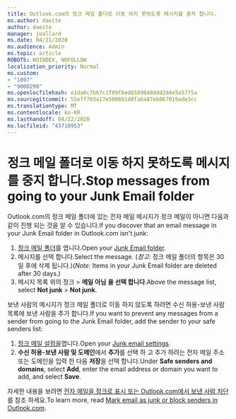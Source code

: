 ```yaml
---
title: Outlook.com의 정크 메일 폴더로 이동 하지 못하도록 메시지를 중지 합니다.
ms.author: daeite
author: daeite
manager: joallard
ms.date: 04/21/2020
ms.audience: Admin
ms.topic: article
ROBOTS: NOINDEX, NOFOLLOW
localization_priority: Normal
ms.custom:
- "1897"
- "9000290"
ms.openlocfilehash: e1da0c7b67c1f09f6ed6589848ddd2d4e5a5775a
ms.sourcegitcommit: 55eff703a17e500681d8fa6a87eb067019ade3cc
ms.translationtype: MT
ms.contentlocale: ko-KR
ms.lasthandoff: 04/22/2020
ms.locfileid: "43710953"
---
```

# <a name="stop-messages-from-going-to-your-junk-email-folder"></a><span data-ttu-id="c08f7-102">정크 메일 폴더로 이동 하지 못하도록 메시지를 중지 합니다.</span><span class="sxs-lookup"><span data-stu-id="c08f7-102">Stop messages from going to your Junk Email folder</span></span>

<span data-ttu-id="c08f7-103">Outlook.com의 정크 메일 폴더에 있는 전자 메일 메시지가 정크 메일이 아니면 다음과 같이 진행 되는 것을 알 수 있습니다.</span><span class="sxs-lookup"><span data-stu-id="c08f7-103">If you discover that an email message in your Junk Email folder in Outlook.com isn't junk:</span></span>

1. <span data-ttu-id="c08f7-104">[정크 메일 폴더](https://outlook.live.com/mail/junkemail)를 엽니다.</span><span class="sxs-lookup"><span data-stu-id="c08f7-104">Open your [Junk Email folder](https://outlook.live.com/mail/junkemail).</span></span>
1. <span data-ttu-id="c08f7-105">메시지를 선택 합니다.</span><span class="sxs-lookup"><span data-stu-id="c08f7-105">Select the message.</span></span> <span data-ttu-id="c08f7-106">(*참고:* 정크 메일 폴더의 항목은 30 일 후에 삭제 됩니다.)</span><span class="sxs-lookup"><span data-stu-id="c08f7-106">(*Note:* Items in your Junk Email folder are deleted after 30 days.)</span></span>
1. <span data-ttu-id="c08f7-107">메시지 목록 위의 정크 > **메일 아님** **을 선택 합니다**.</span><span class="sxs-lookup"><span data-stu-id="c08f7-107">Above the message list, select **Not junk** > **Not junk**.</span></span>

<span data-ttu-id="c08f7-108">보낸 사람의 메시지가 정크 메일 폴더로 이동 하지 않도록 하려면 수신 허용-보낸 사람 목록에 보낸 사람을 추가 합니다.</span><span class="sxs-lookup"><span data-stu-id="c08f7-108">If you want to prevent any messages from a sender from going to the Junk Email folder, add the sender to your safe senders list:</span></span>

1. <span data-ttu-id="c08f7-109">[정크 메일 설정을](https://go.microsoft.com/fwlink/?linkid=2035804)엽니다.</span><span class="sxs-lookup"><span data-stu-id="c08f7-109">Open your [Junk email settings](https://go.microsoft.com/fwlink/?linkid=2035804).</span></span>
1. <span data-ttu-id="c08f7-110">**수신 허용-보낸 사람 및 도메인**에서 **추가**를 선택 하 고 추가 하려는 전자 메일 주소 또는 도메인을 입력 한 다음 **저장**을 선택 합니다.</span><span class="sxs-lookup"><span data-stu-id="c08f7-110">Under **Safe senders and domains**, select **Add**, enter the email address or domain you want to add, and select **Save**.</span></span>

<span data-ttu-id="c08f7-111">자세한 내용을 보려면 [전자 메일을 정크로 표시 또는 Outlook.com에서 보낸 사람 차단](https://support.office.com/article/a3ece97b-82f8-4a5e-9ac3-e92fa6427ae4?wt.mc_id=Office_Outlook_com_Alchemy)를 참조 하세요.</span><span class="sxs-lookup"><span data-stu-id="c08f7-111">To learn more, read [Mark email as junk or block senders in Outlook.com](https://support.office.com/article/a3ece97b-82f8-4a5e-9ac3-e92fa6427ae4?wt.mc_id=Office_Outlook_com_Alchemy).</span></span>
